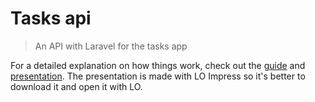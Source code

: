 # Tasks api

> An API with Laravel for the tasks app

For a detailed explanation on how things work, check out the [guide](https://docs.google.com/document/d/1FxIQ2zxrKxXnF83kukv42pfEOA_uJTV4YTmLrRfE9jk/edit?usp=sharing)
and [presentation](https://drive.google.com/file/d/1HXfqwkfTXFVRCvXLnYOdaC6u1WXROYha/view?usp=sharing).
The presentation is made with LO Impress so it's better to download it and open it with LO.